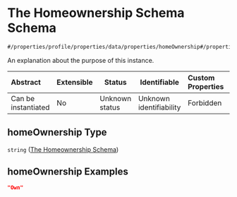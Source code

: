 # The Homeownership Schema Schema

```txt
#/properties/profile/properties/data/properties/homeOwnership#/properties/profile/properties/data/properties/homeOwnership
```

An explanation about the purpose of this instance.


| Abstract            | Extensible | Status         | Identifiable            | Custom Properties | Additional Properties | Access Restrictions | Defined In                                                                                          |
| :------------------ | ---------- | -------------- | ----------------------- | :---------------- | --------------------- | ------------------- | --------------------------------------------------------------------------------------------------- |
| Can be instantiated | No         | Unknown status | Unknown identifiability | Forbidden         | Allowed               | none                | [policy_transaction.schema.json\*](../../out/policy_transaction.schema.json "open original schema") |

## homeOwnership Type

`string` ([The Homeownership Schema](policy_transaction-properties-the-profile-schema-properties-the-profile-data-schema-properties-the-homeownership-schema.md))

## homeOwnership Examples

```json
"Own"
```
